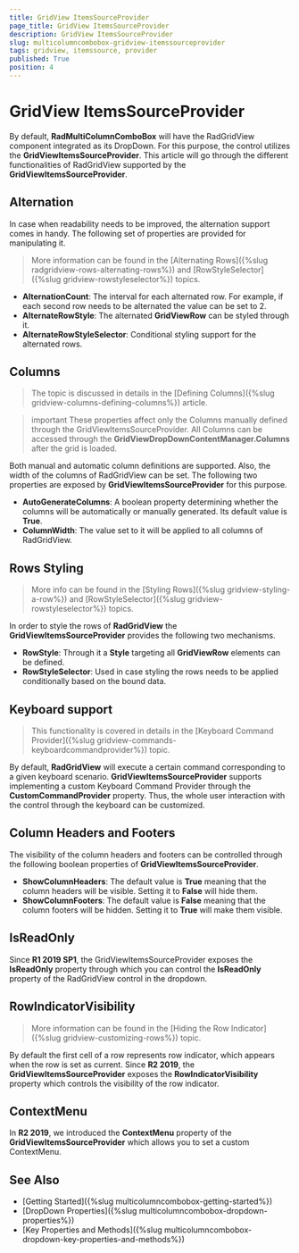 ```yaml
---
title: GridView ItemsSourceProvider
page_title: GridView ItemsSourceProvider
description: GridView ItemsSourceProvider
slug: multicolumncombobox-gridview-itemssourceprovider
tags: gridview, itemssource, provider
published: True
position: 4
---
```


# GridView ItemsSourceProvider

By default, __RadMultiColumnComboBox__ will have the RadGridView component integrated as its DropDown. For this purpose, the control utilizes the __GridViewItemsSourceProvider__.  This article will go through the different functionalities of RadGridView supported by the __GridViewItemsSourceProvider__.

## Alternation

In case when readability needs to be improved, the alternation support comes in handy. The following set of properties are provided for manipulating it.

> More information can be found in the [Alternating Rows]({%slug radgridview-rows-alternating-rows%}) and [RowStyleSelector]({%slug gridview-rowstyleselector%}) topics.

* __AlternationCount__: The interval for each alternated row. For example, if each second row needs to be alternated the value can be set to 2.
* __AlternateRowStyle__: The alternated __GridViewRow__ can be styled through it.
* __AlternateRowStyleSelector__: Conditional styling support for the alternated rows.

## Columns

> The topic is discussed in details in the [Defining Columns]({%slug gridview-columns-defining-columns%}) article.

>important These properties affect only the Columns manually defined through the GridViewItemsSourceProvider. All Columns can be accessed through the __GridViewDropDownContentManager.Columns__ after the grid is loaded.

Both manual and automatic column definitions are supported. Also, the width of the columns of RadGridView can be set. The following two properties are exposed by __GridViewItemsSourceProvider__ for this purpose.

* __AutoGenerateColumns__: A boolean property determining whether the columns will be automatically or manually generated. Its default value is __True__.
* __ColumnWidth__: The value set to it will be applied to all columns of RadGridView.

## Rows Styling

> More info can be found in the [Styling Rows]({%slug gridview-styling-a-row%}) and [RowStyleSelector]({%slug gridview-rowstyleselector%}) topics.

In order to style the rows of __RadGridView__ the __GridViewItemsSourceProvider__ provides the following two mechanisms.

* __RowStyle__: Through it a __Style__ targeting all __GridViewRow__ elements can be defined.
* __RowStyleSelector__: Used in case styling the rows needs to be applied conditionally based on the bound data.

## Keyboard support

> This functionality is covered in details in the [Keyboard Command Provider]({%slug gridview-commands-keyboardcommandprovider%}) topic.

By default, __RadGridView__ will execute a certain command corresponding to a given keyboard scenario. __GridViewItemsSourceProvider__ supports implementing a custom Keyboard Command Provider through the __CustomCommandProvider__ property. Thus, the whole user interaction with the control through the keyboard can be customized.

## Column Headers and Footers

The visibility of the column headers and footers can be controlled through the following boolean properties of __GridViewItemsSourceProvider__. 

* __ShowColumnHeaders__: The default value is __True__ meaning that the column headers will be visible. Setting it to __False__ will hide them.
* __ShowColumnFooters__: The default value is __False__ meaning that the column footers will be hidden. Setting it to __True__ will make them visible.

## IsReadOnly

Since __R1 2019 SP1__, the GridViewItemsSourceProvider exposes the __IsReadOnly__ property through which you can control the __IsReadOnly__ property of the RadGridView control in the dropdown.

## RowIndicatorVisibility

> More information can be found in the [Hiding the Row Indicator]({%slug gridview-customizing-rows%}) topic.

By default the first cell of a row represents row indicator, which appears when the row is set as current. Since __R2 2019__, the __GridViewItemsSourceProvider__ exposes the __RowIndicatorVisibility__ property which controls the visibility of the row indicator.

## ContextMenu

In __R2 2019__, we introduced the __ContextMenu__ property of the __GridViewItemsSourceProvider__ which allows you to set a custom ContextMenu.

## See Also

* [Getting Started]({%slug multicolumncombobox-getting-started%})
* [DropDown Properties]({%slug multicolumncombobox-dropdown-properties%})
* [Key Properties and Methods]({%slug multicolumncombobox-dropdown-key-properties-and-methods%})
